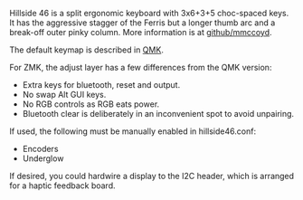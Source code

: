 Hillside 46 is a split ergonomic keyboard with 3x6+3+5 choc-spaced keys.
It has the aggressive stagger of the Ferris but a longer thumb arc and a break-off outer pinky column.
More information is at [github/mmccoyd](https://github.com/mmccoyd/hillside/).

The default keymap is described in
  [QMK](https://github.com/qmk/qmk_firmware/tree/master/keyboards/handwired/hillside/46).
  
For ZMK, the adjust layer has a few differences from the QMK version:

- Extra keys for bluetooth, reset and output.
- No swap Alt GUI keys.
- No RGB controls as RGB eats power.
- Bluetooth clear is deliberately in an inconvenient spot to avoid unpairing.

If used, the following must be manually enabled in hillside46.conf:

- Encoders
- Underglow

If desired, you could hardwire a display to the I2C header,
  which is arranged for a haptic feedback board.